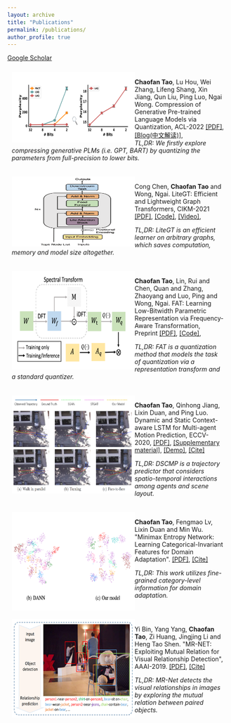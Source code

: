 ```yaml
---
layout: archive
title: "Publications"
permalink: /publications/
author_profile: true
---
```



[Google Scholar](https://scholar.google.com/citations?hl=en&view_op=list_works&gmla=AJsN-F5DfisY6qynQkPPreVmBlpCYV8WALf-n4aVHphvfHF9GAmm2cYErmRxuXccCwkrSglgJN4L6s2t4Cn5Ei6r5jEfLOvnoA&user=gjmfLroAAAAJ)


<!-- <div style="display:inline-block; border:2px; margin:10px;">
 <img src="../images/paper_cover_image/robust.png" style="float:left;" width="280" height="160" alt="markdown">
<p>Binxiao Huang, <b>Chaofan Tao</b>, Rui Lin, Ngai Wong. What Do Adversarially trained Neural Networks Focus: A Fourier Domain-based Study, Preprint
<a href="https://arxiv.org/abs/2203.08739">[PDF]</a>,
<a href="">[Code will be available]</a>,
<br>
<i>TL,DR: We understand model robustness from a Fourier domain-based study.</i>
</p>
</div> -->


<div style="display:inline-block; border:2px; margin:10px;">
 <img src="../images/paper_cover_image/quangpt.png" style="float:left;" width="280" height="160" alt="markdown">
<p><b>Chaofan Tao</b>, Lu Hou, Wei Zhang, Lifeng Shang, Xin Jiang, Qun Liu, Ping Luo, Ngai Wong. Compression of Generative Pre-trained Language Models via Quantization, ACL-2022
<a href="https://arxiv.org/abs/2203.10705">[PDF]</a>,
<a href="https://mp.weixin.qq.com/s/H0ydIEAef-wh-341RZtzng">[Blog(中文解读)]</a>,
<br>
<i>TL,DR: We firstly explore compressing generative PLMs (i.e. GPT, BART) by quantizing the parameters from full-precision to lower bits.</i>
</p>
</div>


<div style="display:inline-block; border:2px; margin:10px;">
 <img src="../images/paper_cover_image/litegt.png" style="float:left;" width="280" height="160" alt="markdown">
<p>Cong Chen, <b>Chaofan Tao</b> and Wong, Ngai. LiteGT: Efficient and Lightweight Graph Transformers, CIKM-2021
<a href="https://dl.acm.org/doi/pdf/10.1145/3459637.3482272">[PDF]</a>,
<a href="https://github.com/ChaofanTao/litegt">[Code]</a>,
<a href="https://underline.io/lecture/36309-litegt-efficient-and-lightweight-graph-transformers">[Video]</a>,
<br>

<i>TL,DR: LiteGT is an efficient learner on arbitrary graphs, which saves computation, memory and model size altogether.</i>
</p>
</div>

<div style="display:inline-block; border:2px; margin:10px;">
 <img src="../images/paper_cover_image/fat.png" style="float:left;" width="280" height="224" alt="markdown">
<p><b>Chaofan Tao</b>, Lin, Rui and Chen, Quan and Zhang, Zhaoyang and Luo, Ping and Wong, Ngai. FAT: Learning Low-Bitwidth Parametric Representation via Frequency-Aware Transformation, Preprint
<a href="https://arxiv.org/abs/2102.07444">[PDF]</a>,
<a href="https://github.com/ChaofanTao/FAT_Quantization">[Code]</a>,
<br>

<i>TL,DR: FAT is a quantization method that models the task of quantization via a representation transform and a standard quantizer.</i>
</p>
</div>

<div style="display:inline-block; border:2px; margin:10px;">
 <img src="../images/paper_cover_image/dscmp.png" style="float:left;" width="280" height="224" alt="markdown">
<p><b>Chaofan Tao</b>, Qinhong Jiang, Lixin Duan, and Ping Luo. Dynamic and Static Context-aware LSTM for Multi-agent Motion Prediction, ECCV-2020,
<a href="http://www.ecva.net/papers/eccv_2020/papers_ECCV/html/3801_ECCV_2020_paper.php">[PDF]</a>,
<a href="../files/ECCV20-SM.pdf">[Supplementary material]</a>,
<a href="../files/ECCV20-demo.mp4">[Demo]</a>,
<a href="../files/bib/dscmp_eccv20.txt">[Cite]</a>
<br>

<i>TL,DR: DSCMP is a trajectory predictor that considers  spatio-temporal interactions among agents and scene layout.</i>
</p>
</div>

<div style="display:inline-block; border:2px; margin:10px;">
 <img src="../images/paper_cover_image/mmen.png" style="float:left;" width="280" height="224" alt="markdown">
<p><b>Chaofan Tao</b>, Fengmao Lv, Lixin Duan and Min Wu. "Minimax Entropy Network: Learning Categorical-Invariant Features for Domain Adaptation".
<a href="https://arxiv.org/abs/1904.09601">[PDF]</a>,
<a href="../files/bib/mmen.txt">[Cite]</a>
<br>

<i>TL,DR:  This work utilizes fine-grained category-level information for domain adaptation.</i>
</p>
</div>

<div style="display:inline-block; border:2px; margin:10px;">
 <img src="../images/paper_cover_image/mrnet.png" style="float:left;" width="280" height="224" alt="markdown">
<p>Yi Bin, Yang Yang, <b>Chaofan Tao</b>, Zi Huang, Jingjing Li and Heng Tao Shen. "MR-NET: Exploiting Mutual Relation for Visual  Relationship Detection", AAAI-2019. 
<a href="https://www.aaai.org/ojs/index.php/AAAI/article/view/4819">[PDF]</a>,
<a href="../files/bib/mrnet_aaai19.txt">[Cite]</a>
<br>

<i>TL,DR: MR-Net detects the visual relationships in images by exploring the mutual relation between paired objects. </i>
</p>
</div>

